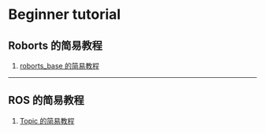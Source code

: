 # Beginner tutorial

## Roborts 的简易教程

1) [roborts_base 的简易教程](https://github.com/yikangGu/ICRA2019/blob/master/Docs/roborts_base.md)

---

## ROS 的简易教程

1) [Topic 的简易教程](https://github.com/yikangGu/ICRA2019/blob/master/Docs/topic.md)